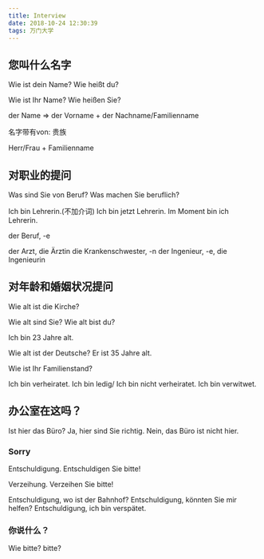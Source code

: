 ```yaml
---
title: Interview
date: 2018-10-24 12:30:39
tags: 万门大学
---
```


## 您叫什么名字
Wie ist dein Name?
Wie heißt du?

Wie ist Ihr Name?
Wie heißen Sie?

der Name => der Vorname + der Nachname/Familienname

名字带有von: 贵族

Herr/Frau + Familienname

## 对职业的提问
Was sind Sie von Beruf?
Was machen Sie beruflich?

Ich bin Lehrerin.(不加介词)
Ich bin jetzt Lehrerin.
Im Moment bin ich Lehrerin.

der Beruf, -e

der Arzt, die Ärztin
die Krankenschwester, -n
der Ingenieur, -e, die Ingenieurin

## 对年龄和婚姻状况提问
Wie alt ist die Kirche?

Wie alt sind Sie?
Wie alt bist du?

Ich bin 23 Jahre alt.

Wie alt ist der Deutsche?
Er ist 35 Jahre alt.

Wie ist Ihr Familienstand?

Ich bin verheiratet.
Ich bin ledig/ Ich bin nicht verheiratet.
Ich bin verwitwet.

## 办公室在这吗？
Ist hier das Büro?
Ja, hier sind Sie richtig.
Nein, das Büro ist nicht hier.

### Sorry
Entschuldigung.
Entschuldigen Sie bitte!

Verzeihung.
Verzeihen Sie bitte!

Entschuldigung, wo ist der Bahnhof?
Entschuldigung, könnten Sie mir helfen?
Entschuldigung, ich bin verspätet.

### 你说什么？
Wie bitte?
bitte?